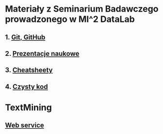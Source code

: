 # Materiały z Seminarium Badawczego prowadzonego w MI^2 DataLab

## 1. [Git, GitHub](https://github.com/mi2-warsaw/MI2DataLab_Seminarium/tree/master/2017_10_10_git)

## 2. [Prezentacje naukowe](https://github.com/mi2-warsaw/MI2DataLab_Seminarium/tree/master/2017_10_17_Prezentacje)

## 3. [Cheatsheety](https://github.com/mi2-warsaw/MI2DataLab_Seminarium/tree/master/2017_11_14_Cheatsheets)

## 4. [Czysty kod](https://github.com/mi2-warsaw/MI2DataLab_Seminarium/tree/master/2017_11_21_czysty_kod)


# TextMining

## [Web service](https://git.applica.pl/services-doc/nlp-ws/blob/master/NLP-WS-1.0.0.md)

